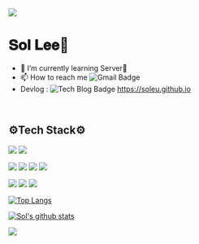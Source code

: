 <img src="https://capsule-render.vercel.app/api?type=waving&color=timeGradient&height=280&section=header&text=💜Sol Sol💜&animation=twinkling&fontSize=80" />


<h1> 𝐒𝐨𝐥 𝐋𝐞𝐞💜 </h1>

- 🌱 I’m currently learning Server🤪 
- 📫 How to reach me ![Gmail Badge](https://img.shields.io/badge/Gmail-d14836?style=flat-square&logo=Gmail&logoColor=white&link=mailto:dlthf555@gmail.com)
- Devlog : ![Tech Blog Badge](http://img.shields.io/badge/-Tech%20blog-black?style=flat-square&logo=github&link=https://soleu.github.io/)  https://soleu.github.io 

<br>
  <h2> ⚙Tech Stack⚙ </h2>

 <p>
  <img src="https://img.shields.io/badge/Java-007396?style=flat-square&logo=Java&logoColor=white"/>
  <img src="https://img.shields.io/badge/Python-3766AB?style=flat-square&logo=Python&logoColor=white"/>
 </p>
  <p>
  <img src="https://img.shields.io/badge/Spring-6DB33F?style=flat-square&logo=Spring&logoColor=white"/>
  <img src="https://img.shields.io/badge/Node.js-339933?style=flat-square&logo=Node.js&logoColor=white"/>
  <img src="https://img.shields.io/badge/JavaScript-F7DF1E?style=flat-square&logo=JavaScript&logoColor=white"/>
  <img src="https://img.shields.io/badge/TypeScript-3178C6?style=flat-square&logo=TypeScript&logoColor=white"/>
  </p>

 <p>
  <img src="https://img.shields.io/badge/MySQL-4479A1?style=flat-square&logo=MySQL&logoColor=white"/>
  <img src="https://img.shields.io/badge/MongoDB-47A248?style=flat-square&logo=MongoDB&logoColor=white"/>
  <img src="https://img.shields.io/badge/Amazon AWS-232F3E?style=flat-square&logo=Amazon%20AWS&logoColor=white"/>
 </p>
 
    
 [![Top Langs](https://github-readme-stats.vercel.app/api/top-langs/?username=soleu&layout=compact&theme=dracula)](https://github.com/soleu)

 [![Sol's github stats](https://github-readme-stats.vercel.app/api?username=soleu&theme=dracula)](https://github.com/soleu/github-readme-stats)


<a href="https://hits.seeyoufarm.com"><img src="https://hits.seeyoufarm.com/api/count/incr/badge.svg?url=https%3A%2F%2Fgithub.com%2Fgjbae1212%2Fhit-counter&count_bg=%23F5497C&title_bg=%23555555&icon=protocols-dot-io.svg&icon_color=%23FFF7F7&title=hits&edge_flat=false"/></a>

</p>
